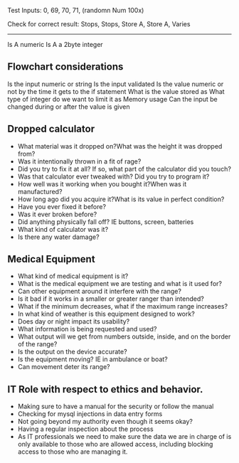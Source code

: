Test Inputs:
0, 69, 70, 71, (randomn Num 100x)

Check for correct result:
Stops, Stops, Store A, Store A, Varies

---- 
Is A numeric
Is A a 2byte integer


## Flowchart considerations
Is the input numeric or string
Is the input validated
Is the value numeric or not by the time it gets to the if statement
What is the value stored as 
What type of integer do we want to limit it as
Memory usage
Can the input be changed during or after the value is given

## Dropped calculator
- What material was it dropped on?What was the height it was dropped from?
- Was it intentionally thrown in a fit of rage?
- Did you try to fix it at all? If so, what part of the calculator did you touch?
- Was that calculator ever tweaked with? Did you try to program it?
- How well was it working when you bought it?When was it manufactured?
- How long ago did you acquire it?What is its value in perfect condition?
- Have you ever fixed it before?
- Was it ever broken before?
- Did anything physically fall off? IE buttons, screen, batteries
- What kind of calculator was it?
- Is there any water damage?

## Medical Equipment
- What kind of medical equipment is it?
- What is the medical equipment we are testing and what is it used for?
- Can other equipment around it interfere with the range?
- Is it bad if it works in a smaller or greater ranger than intended?
- What if the minimum decreases, what if the maximum range increases?
- In what kind of weather is this equipment designed to work?
- Does day or night impact its usability?
- What information is being requested and used?
- What output will we get from numbers outside, inside, and on the border of the range?
- Is the output on the device accurate?
- Is the equipment moving? IE in ambulance or boat?
- Can movement deter its range?


## IT Role with respect to ethics and behavior. 
- Making sure to have a manual for the security or follow the manual
- Checking for mysql injections in data entry forms
- Not going beyond my authority even though it seems okay? 
- Having a regular inspection about the process
- As IT professionals we need to make sure the data we are in charge of is only available to those who are allowed access, including blocking access to those who are managing it. 




